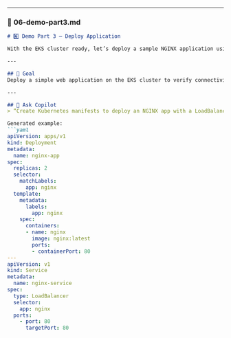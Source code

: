 
---

### 🐳 **06-demo-part3.md**
```markdown
# 6️⃣ Demo Part 3 — Deploy Application

With the EKS cluster ready, let’s deploy a sample NGINX application using Kubernetes manifests generated by Copilot.

---

## 🎯 Goal
Deploy a simple web application on the EKS cluster to verify connectivity and automation end-to-end.

---

## 💬 Ask Copilot
> “Create Kubernetes manifests to deploy an NGINX app with a LoadBalancer service for public access.”

Generated example:
```yaml
apiVersion: apps/v1
kind: Deployment
metadata:
  name: nginx-app
spec:
  replicas: 2
  selector:
    matchLabels:
      app: nginx
  template:
    metadata:
      labels:
        app: nginx
    spec:
      containers:
      - name: nginx
        image: nginx:latest
        ports:
        - containerPort: 80
---
apiVersion: v1
kind: Service
metadata:
  name: nginx-service
spec:
  type: LoadBalancer
  selector:
    app: nginx
  ports:
    - port: 80
      targetPort: 80
